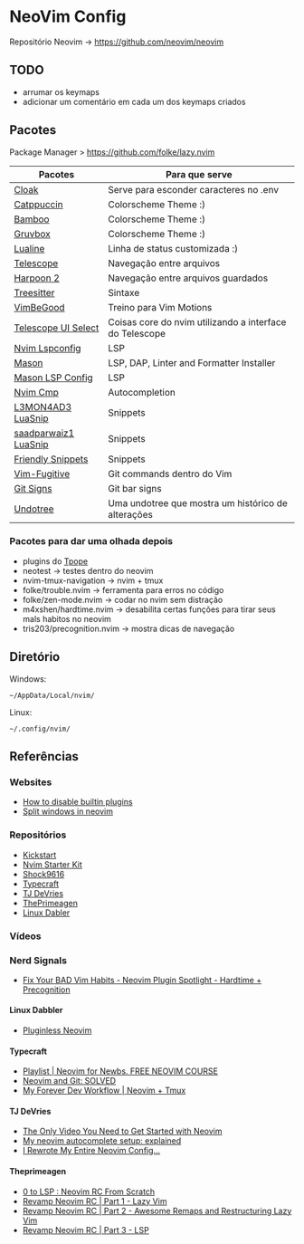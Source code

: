 # NeoVim Config

Repositório Neovim -> https://github.com/neovim/neovim

## TODO

- arrumar os keymaps
- adicionar um comentário em cada um dos keymaps criados

## Pacotes

Package Manager > https://github.com/folke/lazy.nvim

| Pacotes                                                                           | Para que serve                                          |
| --------------------------------------------------------------------------------- | ------------------------------------------------------- |
| [Cloak](https://github.com/laytan/cloak.nvim)                                     | Serve para esconder caracteres no .env                  |
| [Catppuccin](https://github.com/catppuccin/catppuccin)                            | Colorscheme Theme :)                                    |
| [Bamboo](https://github.com/ribru17/bamboo.nvim)                                  | Colorscheme Theme :)                                    |
| [Gruvbox](https://github.com/ellisonleao/gruvbox.nvim)                            | Colorscheme Theme :)                                    |
| [Lualine](https://github.com/nvim-lualine/lualine.nvim)                           | Linha de status customizada :)                          |
| [Telescope](https://github.com/nvim-telescope/telescope.nvim)                     | Navegação entre arquivos                                |
| [Harpoon 2](https://github.com/ThePrimeagen/harpoon/tree/harpoon2)                | Navegação entre arquivos guardados                      |
| [Treesitter](https://github.com/nvim-treesitter/nvim-treesitter)                  | Sintaxe                                                 |
| [VimBeGood](https://github.com/ThePrimeagen/vim-be-good)                          | Treino para Vim Motions                                 |
| [Telescope UI Select](https://github.com/nvim-telescope/telescope-ui-select.nvim) | Coisas core do nvim utilizando a interface do Telescope |
| [Nvim Lspconfig](https://github.com/neovim/nvim-lspconfig)                        | LSP                                                     |
| [Mason](https://github.com/williamboman/mason.nvim)                               | LSP, DAP, Linter and Formatter Installer                |
| [Mason LSP Config](https://github.com/williamboman/mason-lspconfig.nvim)          | LSP                                                     |
| [Nvim Cmp](https://github.com/hrsh7th/nvim-cmp)                                   | Autocompletion                                          |
| [L3MON4AD3 LuaSnip](https://github.com/L3MON4D3/LuaSnip)                          | Snippets                                                |
| [saadparwaiz1 LuaSnip](https://github.com/saadparwaiz1/cmp_luasnip)               | Snippets                                                |
| [Friendly Snippets](https://github.com/rafamadriz/friendly-snippets)              | Snippets                                                |
| [Vim-Fugitive](https://github.com/tpope/vim-fugitive)                             | Git commands dentro do Vim                              |
| [Git Signs](https://github.com/lewis6991/gitsigns.nvim)                           | Git bar signs                                           |
| [Undotree](https://github.com/mbbill/undotree)                                    | Uma undotree que mostra um histórico de alterações      |

### Pacotes para dar uma olhada depois

- plugins do [Tpope](https://github.com/tpope)
- neotest -> testes dentro do neovim
- nvim-tmux-navigation -> nvim + tmux
- folke/trouble.nvim -> ferramenta para erros no código
- folke/zen-mode.nvim -> codar no nvim sem distração
- m4xshen/hardtime.nvim -> desabilita certas funções para tirar seus mals habitos no neovim
- tris203/precognition.nvim -> mostra dicas de navegação

## Diretório

Windows:

    ~/AppData/Local/nvim/

Linux:

    ~/.config/nvim/

## Referências

### Websites

- [How to disable builtin plugins](https://neovim.discourse.group/t/how-to-disable-builtin-plugins/787/6)
- [Split windows in neovim](https://vimcasts.org/blog/2013/01/oil-and-vinegar-split-windows-and-project-drawer/)

### Repositórios

- [Kickstart](https://github.com/nvim-lua/kickstart.nvim)
- [Nvim Starter Kit](https://github.com/bcampolo/nvim-starter-kit)
- [Shock9616](https://github.com/Shock9616/nvim-config)
- [Typecraft](https://github.com/cpow/neovim-for-newbs)
- [TJ DeVries](https://github.com/tjdevries/config.nvim)
- [ThePrimeagen](https://github.com/ThePrimeagen/init.lua)
- [Linux Dabler](https://gitlab.com/linuxdabbler/dotfiles/-/blob/main/.config/nvim/init.lua)

### Vídeos

### Nerd Signals

- [Fix Your BAD Vim Habits - Neovim Plugin Spotlight - Hardtime + Precognition](https://www.youtube.com/watch?v=7hQZhHve4HI)

#### Linux Dabbler

- [Pluginless Neovim](https://www.youtube.com/watch?v=I5kT2c2XX38)

#### Typecraft

- [Playlist | Neovim for Newbs. FREE NEOVIM COURSE](https://www.youtube.com/playlist?list=PLsz00TDipIffreIaUNk64KxTIkQaGguqn)
- [Neovim and Git: SOLVED](https://www.youtube.com/watch?v=zOQMwWqdp9w)
- [My Forever Dev Workflow | Neovim + Tmux](https://www.youtube.com/watch?v=_YaI2vDbk0o)

#### TJ DeVries

- [The Only Video You Need to Get Started with Neovim](https://www.youtube.com/watch?v=m8C0Cq9Uv9o)
- [My neovim autocomplete setup: explained](https://www.youtube.com/watch?v=22mrSjknDHI)
- [I Rewrote My Entire Neovim Config...](https://www.youtube.com/watch?v=kJVqxFnhIuw)

#### Theprimeagen

- [0 to LSP : Neovim RC From Scratch](https://www.youtube.com/watch?v=w7i4amO_zaE)
- [Revamp Neovim RC | Part 1 - Lazy Vim](https://www.youtube.com/watch?v=ZWWxwwUsPNw)
- [Revamp Neovim RC | Part 2 - Awesome Remaps and Restructuring Lazy Vim](https://www.youtube.com/watch?v=c0Xmd4PGino)
- [Revamp Neovim RC | Part 3 - LSP](https://www.youtube.com/watch?v=MuUrCcvE-Yw)
